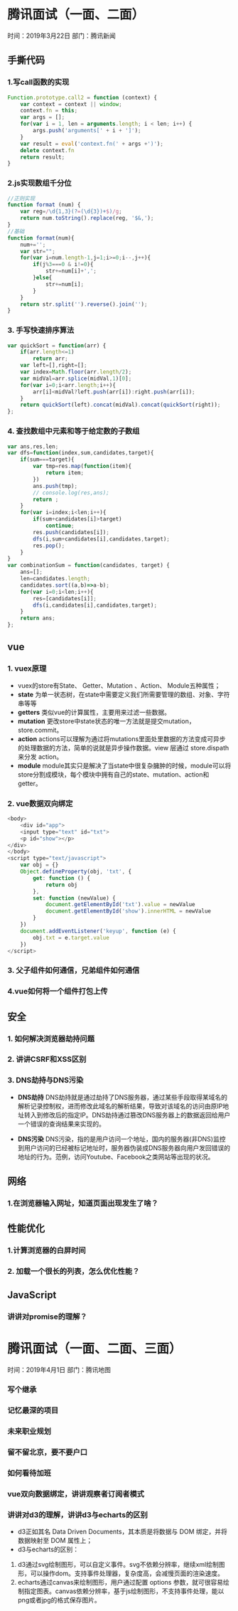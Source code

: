 # 腾讯面试（一面、二面）
时间：2019年3月22日
部门：腾讯新闻

## 手撕代码
### 1.写call函数的实现
```JavaScript
Function.prototype.call2 = function (context) {
    var context = context || window;
    context.fn = this;
    var args = [];
    for(var i = 1, len = arguments.length; i < len; i++) {
        args.push('arguments[' + i + ']');
    }
    var result = eval('context.fn(' + args +')');
    delete context.fn
    return result;
}
```

### 2.js实现数组千分位
```JavaScript
//正则实现
function format (num) {  
    var reg=/\d{1,3}(?=(\d{3})+$)/g;   
    return num.toString().replace(reg, '$&,');  
}
//基础
function format(num){
    num+='';
    var str="";
    for(var i=num.length-1,j=1;i>=0;i--,j++){
        if(j%3===0 & i!=0){
            str+=num[i]+',';
        }else{
            str+=num[i];
        }
    }
    return str.split('').reverse().join('');
}
```
### 3. 手写快速排序算法
```JavaScript
var quickSort = function(arr) {
    if(arr.length<=1)
        return arr;
    var left=[],right=[];    
    var index=Math.floor(arr.length/2);
    var midVal=arr.splice(midVal,1)[0];
    for(var i=0;i<arr.length;i++){
        arr[i]<midVal?left.push(arr[i]):right.push(arr[i]);
    }
    return quickSort(left).concat(midVal).concat(quickSort(right));
};
```
### 4. 查找数组中元素和等于给定数的子数组
```JavaScript
var ans,res,len;
var dfs=function(index,sum,candidates,target){
    if(sum===target){
        var tmp=res.map(function(item){
            return item;
        })
        ans.push(tmp);
        // console.log(res,ans);
        return ;
    }
    for(var i=index;i<len;i++){
        if(sum+candidates[i]>target)
            continue;
        res.push(candidates[i]);
        dfs(i,sum+candidates[i],candidates,target);
        res.pop();
    }
}
var combinationSum = function(candidates, target) {
    ans=[];
    len=candidates.length;
    candidates.sort((a,b)=>a-b);
    for(var i=0;i<len;i++){
        res=[candidates[i]];
        dfs(i,candidates[i],candidates,target);
    }
    return ans;
};
```

## vue
### 1. vuex原理
+ vuex的store有State、 Getter、Mutation 、Action、 Module五种属性；
+ **state** 为单一状态树，在state中需要定义我们所需要管理的数组、对象、字符串等等
+ **getters** 类似vue的计算属性，主要用来过滤一些数据。
+ **mutation** 更改store中state状态的唯一方法就是提交mutation，store.commit。
+ **action** actions可以理解为通过将mutations里面处里数据的方法变成可异步的处理数据的方法，简单的说就是异步操作数据。view 层通过 store.dispath 来分发 action。
+ **module** module其实只是解决了当state中很复杂臃肿的时候，module可以将store分割成模块，每个模块中拥有自己的state、mutation、action和getter。

### 2. vue数据双向绑定
```JavaScript
<body>
    <div id="app">
    <input type="text" id="txt">
    <p id="show"></p>
</div>
</body>
<script type="text/javascript">
    var obj = {}
    Object.defineProperty(obj, 'txt', {
        get: function () {
            return obj
        },
        set: function (newValue) {
            document.getElementById('txt').value = newValue
            document.getElementById('show').innerHTML = newValue
        }
    })
    document.addEventListener('keyup', function (e) {
        obj.txt = e.target.value
    })
</script>
```

### 3. 父子组件如何通信，兄弟组件如何通信

### 4.vue如何将一个组件打包上传

## 安全
### 1. 如何解决浏览器劫持问题

### 2. 讲讲CSRF和XSS区别


### 3. DNS劫持与DNS污染
+ **DNS劫持** DNS劫持就是通过劫持了DNS服务器，通过某些手段取得某域名的解析记录控制权，进而修改此域名的解析结果，导致对该域名的访问由原IP地址转入到修改后的指定IP。DNS劫持通过篡改DNS服务器上的数据返回给用户一个错误的查询结果来实现的。

+ **DNS污染**  DNS污染，指的是用户访问一个地址，国内的服务器(非DNS)监控到用户访问的已经被标记地址时，服务器伪装成DNS服务器向用户发回错误的地址的行为。范例，访问Youtube、Facebook之类网站等出现的状况。



## 网络
### 1.在浏览器输入网址，知道页面出现发生了啥？

## 性能优化
### 1.计算浏览器的白屏时间

### 2. 加载一个很长的列表，怎么优化性能？

## JavaScript
### 讲讲对promise的理解？


# 腾讯面试（一面、二面、三面）
时间：2019年4月1日
部门：腾讯地图

### 写个继承
### 记忆最深的项目
### 未来职业规划
### 留不留北京，要不要户口
### 如何看待加班

### vue双向数据绑定，讲讲观察者订阅者模式

### 讲讲对d3的理解，讲讲d3与echarts的区别
+ d3正如其名 Data Driven Documents，其本质是将数据与 DOM 绑定，并将数据映射至 DOM 属性上；
+ d3与echarts的区别：
1. d3通过svg绘制图形，可以自定义事件。svg不依赖分辨率，继续xml绘制图形，可以操作dom。支持事件处理器，复杂度高，会减慢页面的渲染速度。
2. echarts通过canvas来绘制图形，用户通过配置 options 参数，就可很容易绘制指定图表。canvas依赖分辨率，基于js绘制图形，不支持事件处理，能以png或者jpg的格式保存图片。
